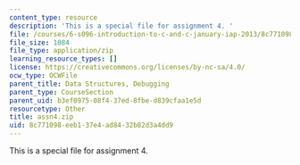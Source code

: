 ```yaml
---
content_type: resource
description: 'This is a special file for assignment 4. '
file: /courses/6-s096-introduction-to-c-and-c-january-iap-2013/8c771098eeb137e4ad8432b82d3a4dd9_assn4.zip
file_size: 1084
file_type: application/zip
learning_resource_types: []
license: https://creativecommons.org/licenses/by-nc-sa/4.0/
ocw_type: OCWFile
parent_title: Data Structures, Debugging
parent_type: CourseSection
parent_uid: b3ef0975-08f4-37ed-8fbe-d839cfaa1e5d
resourcetype: Other
title: assn4.zip
uid: 8c771098-eeb1-37e4-ad84-32b82d3a4dd9
---
```

This is a special file for assignment 4. 